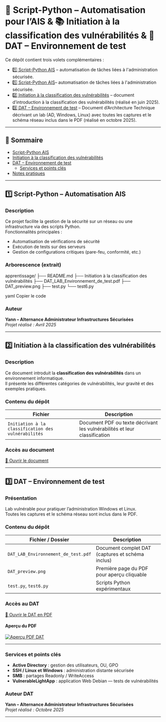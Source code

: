 # 🐍 Script-Python – Automatisation pour l’AIS & 📚 Initiation à la classification des vulnérabilités & 🧾 DAT – Environnement de test

Ce dépôt contient trois volets complémentaires :  

- [1️⃣ Script-Python AIS](https://github.com/Y4nnSec/AIS/blob/main/apprentissage/test.py) – automatisation de tâches liées à l'administration sécurisée.
- [1️⃣ Script-Python AIS](https://github.com/Y4nnSec/AIS/blob/main/apprentissage/test6.py)– automatisation de tâches liées à l'administration sécurisée.     
- [2️⃣ Initiation à la classification des vulnérabilités](https://github.com/Y4nnSec/AIS/blob/main/apprentissage/Initiation%20%C3%A0%20la%20classification%20des%20vuln%C3%A9rabilit%C3%A9s) – document d’introduction à la classification des vulnérabilités (réalisé en juin 2025).  
- [3️⃣ DAT – Environnement de test](https://github.com/Y4nnSec/AIS/blob/main/apprentissage/DAT_LAB_Environnement%20de%20test.pdf) – Document d’Architecture Technique décrivant un lab (AD, Windows, Linux) avec toutes les captures et le schéma réseau inclus dans le PDF (réalisé en octobre 2025).

---

## 📌 Sommaire
- [Script-Python AIS](https://github.com/Y4nnSec/AIS/blob/main/apprentissage/test.py)  
- [Initiation à la classification des vulnérabilités](#2-initiation-à-la-classification-des-vulnérabilités)  
- [DAT – Environnement de test](#3-dat--environnement-de-test)  
  - [Services et points clés](#services-et-points-clés)  
- [Notes pratiques](#notes-pratiques)

---

## 1️⃣ Script-Python – Automatisation AIS

### Description
Ce projet facilite la gestion de la sécurité sur un réseau ou une infrastructure via des scripts Python.  
Fonctionnalités principales :

- Automatisation de vérifications de sécurité  
- Exécution de tests sur des serveurs  
- Gestion de configurations critiques (pare-feu, conformité, etc.)

### Arborescence (extrait)
apprentissage/
├── README.md
├── Initiation à la classification des vulnérabilités
├── DAT_LAB_Environnement_de_test.pdf
├── DAT_preview.png
├── test.py
└── test6.py

yaml
Copier le code

### Auteur
**Yann – Alternance Administrateur Infrastructures Sécurisées**  
_Projet réalisé : Avril 2025_

---

## 2️⃣ Initiation à la classification des vulnérabilités

### Description
Ce document introduit la **classification des vulnérabilités** dans un environnement informatique.  
Il présente les différentes catégories de vulnérabilités, leur gravité et des exemples pratiques.

### Contenu du dépôt
| Fichier | Description |
|---------|-------------|
| `Initiation à la classification des vulnérabilités` | Document PDF ou texte décrivant les vulnérabilités et leur classification |

### Accès au document
[📄 Ouvrir le document](./Initiation%20à%20la%20classification%20des%20vulnérabilités)

---

## 3️⃣ DAT – Environnement de test

### Présentation
Lab vulnérable pour pratiquer l’administration Windows et Linux.  
Toutes les captures et le schéma réseau sont inclus dans le PDF.

### Contenu du dépôt
| Fichier / Dossier | Description |
|------------------|-------------|
| `DAT_LAB_Environnement_de_test.pdf` | Document complet DAT (captures et schéma inclus) |
| `DAT_preview.png` | Première page du PDF pour aperçu cliquable |
| `test.py`, `test6.py` | Scripts Python expérimentaux |

### Accès au DAT
[📄 Ouvrir le DAT en PDF](./DAT_LAB_Environnement_de_test.pdf)  

#### Aperçu du PDF
[![Aperçu PDF DAT](./DAT_preview.png)](./DAT_LAB_Environnement_de_test.pdf)

---

### Services et points clés
- **Active Directory** : gestion des utilisateurs, OU, GPO  
- **SSH / Linux et Windows** : administration distante sécurisée  
- **SMB** : partages Readonly / WriteAccess  
- **VulnerableLightApp** : application Web Debian — tests de vulnérabilités  

### Auteur DAT
**Yann – Alternance Administrateur Infrastructures Sécurisées**  
_Projet réalisé : Octobre 2025_

---
